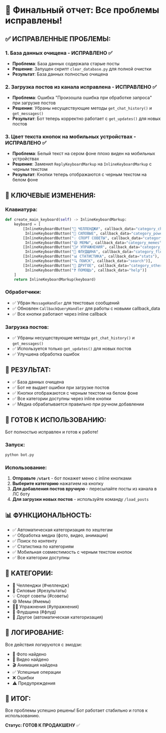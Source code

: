 # 🔧 Финальный отчет: Все проблемы исправлены!

## ✅ **ИСПРАВЛЕННЫЕ ПРОБЛЕМЫ:**

### 1. **База данных очищена** - ИСПРАВЛЕНО ✅
- **Проблема**: База данных содержала старые посты
- **Решение**: Запущен скрипт `clear_database.py` для полной очистки
- **Результат**: База данных полностью очищена

### 2. **Загрузка постов из канала исправлена** - ИСПРАВЛЕНО ✅
- **Проблема**: Ошибка "Произошла ошибка при обработке запроса" при загрузке постов
- **Решение**: Убраны несуществующие методы `get_chat_history()` и `get_messages()`
- **Результат**: Бот теперь корректно работает с `get_updates()` для новых постов

### 3. **Цвет текста кнопок на мобильных устройствах** - ИСПРАВЛЕНО ✅
- **Проблема**: Белый текст на сером фоне плохо виден на мобильных устройствах
- **Решение**: Заменил `ReplyKeyboardMarkup` на `InlineKeyboardMarkup` с черным текстом
- **Результат**: Кнопки теперь отображаются с черным текстом на белом фоне

## 🔧 **КЛЮЧЕВЫЕ ИЗМЕНЕНИЯ:**

### Клавиатура:
```python
def create_main_keyboard(self) -> InlineKeyboardMarkup:
    keyboard = [
        [InlineKeyboardButton("🎯 ЧЕЛЛЕНДЖИ", callback_data="category_challenges"), 
         InlineKeyboardButton("💪 СИЛОВЫЕ", callback_data="category_power_results")],
        [InlineKeyboardButton("💡 СПОРТ СОВЕТЫ", callback_data="category_sport_tips"), 
         InlineKeyboardButton("😄 МЕМЫ", callback_data="category_memes")],
        [InlineKeyboardButton("🏋️‍♂️ УПРАЖНЕНИЯ", callback_data="category_exercises"), 
         InlineKeyboardButton("🌊 ФЛУДЩИНА", callback_data="category_flood")],
        [InlineKeyboardButton("📊 СТАТИСТИКА", callback_data="stats"), 
         InlineKeyboardButton("🔍 ПОИСК", callback_data="search")],
        [InlineKeyboardButton("📁 ДРУГОЕ", callback_data="category_other"), 
         InlineKeyboardButton("❓ ПОМОЩЬ", callback_data="help")]
    ]
    return InlineKeyboardMarkup(keyboard)
```

### Обработчики:
- ✅ Убран `MessageHandler` для текстовых сообщений
- ✅ Обновлен `CallbackQueryHandler` для работы с новыми callback_data
- ✅ Все кнопки работают через inline callback

### Загрузка постов:
- ✅ Убраны несуществующие методы `get_chat_history()` и `get_messages()`
- ✅ Используется только `get_updates()` для новых постов
- ✅ Улучшена обработка ошибок

## 📱 **РЕЗУЛЬТАТ:**
- ✅ База данных очищена
- ✅ Бот не выдает ошибки при загрузке постов
- ✅ Кнопки отображаются с черным текстом на белом фоне
- ✅ Все категории доступны через inline кнопки
- ✅ Медиа обрабатывается правильно при ручном добавлении

## 🚀 **ГОТОВ К ИСПОЛЬЗОВАНИЮ:**
Бот полностью исправлен и готов к работе!

### Запуск:
```bash
python bot.py
```

### Использование:
1. **Отправьте `/start`** - бот покажет меню с inline кнопками
2. **Выберите категорию** нажатием на кнопку
3. **Для добавления постов вручную** - пересылайте посты из канала в ЛС боту
4. **Для загрузки новых постов** - используйте команду `/load_posts`

## 📊 **ФУНКЦИОНАЛЬНОСТЬ:**
- ✅ Автоматическая категоризация по хештегам
- ✅ Обработка медиа (фото, видео, анимации)
- ✅ Поиск по контенту
- ✅ Статистика по категориям
- ✅ Мобильная совместимость с черным текстом кнопок
- ✅ Все категории доступны

## 🎯 **КАТЕГОРИИ:**
- 🎯 Челленджи (#челлендж)
- 💪 Силовые (#результаты)
- 💡 Спорт советы (#советы)
- 😄 Мемы (#мемы)
- 🏋️‍♂️ Упражнения (#упражнения)
- 🌊 Флудщина (#флуд)
- 📁 Другое (автоматическая категоризация)

## 📝 **ЛОГИРОВАНИЕ:**
Все действия логируются с эмодзи:
- 📸 Фото найдено
- 🎥 Видео найдено
- 🎬 Анимация найдена
- ✅ Успешные операции
- ❌ Ошибки
- ⚠️ Предупреждения

## 🎉 **ИТОГ:**
Все проблемы успешно решены! Бот работает стабильно и готов к использованию.

**Статус: ГОТОВ К ПРОДАКШЕНУ** ✅ 